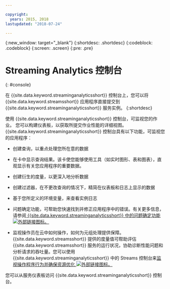 ```yaml
---

copyright:
  years: 2015, 2018
lastupdated: "2018-07-24"

---
```


<!-- Attribute definitions -->
{:new_window: target="_blank"}
{:shortdesc: .shortdesc}
{:codeblock: .codeblock}
{:screen: .screen}
{:pre: .pre}

# Streaming Analytics 控制台
{: #console}

在 {{site.data.keyword.streaminganalyticsshort}} 控制台上，您可以将 {{site.data.keyword.streamsshort}} 应用程序直接提交到 {{site.data.keyword.streaminganalyticsshort}} 服务实例。
{:shortdesc}

使用 {{site.data.keyword.streaminganalyticsshort}} 控制台，可监视您的作业。
您可以构建仪表板，以获取所提交作业性能的详细视图。
{{site.data.keyword.streaminganalyticsshort}} 控制台具有以下功能，可监视您的应用程序：


* 创建查询，以重点处理您所在意的数据
* 在卡中显示查询结果。该卡使您能够使用工具（如实时图形、表和图表），直观显示有关您应用程序的重要数据。

* 创建衍生的度量，以更深入地分析数据
* 创建过滤器，在不更改查询的情况下，精简在仪表板和日志上显示的数据
* 基于您所定义的环境变量，来查看实例日志
* 问题确定功能，可帮助您快速找到并修正应用程序中的错误。有关更多信息，请参阅[ {{site.data.keyword.streaminganalyticsshort}} 中的问题确定功能 ![外部链接图标](../../icons/launch-glyph.svg "外部链接图标")。](https://wp.me/p4IICn-4cx)
* 监视操作员在云中如何操作，如何为元组处理提供保障。{{site.data.keyword.streamsshort}} 提供的度量值可帮助评估 {{site.data.keyword.streamsshort}} 服务的运行状况，协助诊断性能问题和分析请求的吞吐量。您可以使用 {{site.data.keyword.streaminganalyticsshort}} 中的 Streams 控制台来[监视操作程序行为并确保资源优化 ![外部链接图标](../../icons/launch-glyph.svg "外部链接图标")。](https://wp.me/p4IICn-4bH)


您可以从服务仪表板访问 {{site.data.keyword.streaminganalyticsshort}} 控制台。


<!--The {{site.data.keyword.streaminganalyticsshort}} console is translated into the following languages: Brazilian Portuguese, French, German, Italian, Japanese, Korean, Simplified Chinese, Spanish, Traditional Chinese. Change the language setting in your browser to view the console in your preferred language. -->
